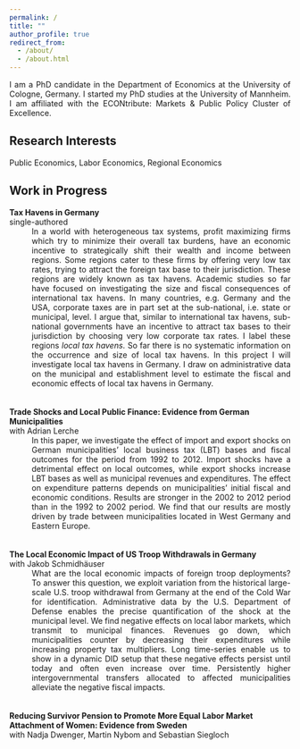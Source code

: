 ```yaml
---
permalink: /
title: ""
author_profile: true
redirect_from: 
  - /about/
  - /about.html
---
```


<div style="text-align: justify"> I am a PhD candidate in the Department of Economics at the University of Cologne, Germany. I started my PhD studies at the University of Mannheim. I am affiliated with the ECONtribute: Markets & Public Policy Cluster of Excellence. </div>

Research Interests
------
Public Economics, Labor Economics, Regional Economics

Work in Progress
------
<dt><strong>Tax Havens in Germany</strong></dt>
single-authored <br />
<dd><div style="text-align: justify"> In a world with heterogeneous tax systems, profit maximizing firms which try to minimize their
overall tax burdens, have an economic incentive to strategically shift their wealth and income between
regions. Some regions cater to these firms by offering very low tax rates, trying to attract the foreign
tax base to their jurisdiction. These regions are widely known as tax havens. Academic studies so far
have focused on investigating the size and fiscal consequences of international tax havens. In many
countries, e.g. Germany and the USA, corporate taxes are in part set at the sub-national, i.e. state
or municipal, level. I argue that, similar to international tax havens, sub-national governments have an 
incentive to attract tax bases to their jurisdiction by choosing very low corporate tax rates. I label these
regions <em>local tax havens</em>. So far there is no systematic information on the occurrence and size of local tax
havens. In this project I will investigate local tax havens in Germany. I draw on administrative data on
the municipal and establishment level to estimate the fiscal and economic effects of local tax havens in
Germany. <br /> </div> </dd>


 <br />
 <br />
<dt><strong>Trade Shocks and Local Public Finance: Evidence from German Municipalities</strong> </dt>
with Adrian Lerche <br />
<dd><div style="text-align: justify"> In this paper, we investigate the effect of import and export shocks on German municipalities’
local business tax (LBT) bases and fiscal outcomes for the period from 1992 to 2012. Import shocks
have a detrimental effect on local outcomes, while export shocks increase LBT bases as well as municipal
revenues and expenditures. The effect on expenditure patterns depends on municipalities’ initial fiscal
and economic conditions. Results are stronger in the 2002 to 2012 period than in the 1992 to 2002 period.
We find that our results are mostly driven by trade between municipalities located in West Germany and
Eastern Europe. <br /> </div> </dd>


 <br />
 <br />
<dt><strong>The Local Economic Impact of US Troop Withdrawals in Germany</strong> </dt>
with Jakob Schmidhäuser <br />
<dd><div style="text-align: justify"> What are the local economic impacts of foreign troop deployments? To answer this question,
we exploit variation from the historical large-scale U.S. troop withdrawal from Germany at the end of
the Cold War for identification. Administrative data by the U.S. Department of Defense enables the
precise quantification of the shock at the municipal level. We find negative effects on local labor markets,
which transmit to municipal finances. Revenues go down, which municipalities counter by decreasing
their expenditures while increasing property tax multipliers. Long time-series enable us to show in a
dynamic DID setup that these negative effects persist until today and often even increase over time.
Persistently higher intergovernmental transfers allocated to affected municipalities alleviate the negative
fiscal impacts. <br /> </div> </dd>


 <br />
 <br />
<dt><strong>Reducing Survivor Pension to Promote More Equal Labor Market Attachment of Women: Evidence
from Sweden</strong> </dt>
with Nadja Dwenger, Martin Nybom and Sebastian Siegloch <br />
